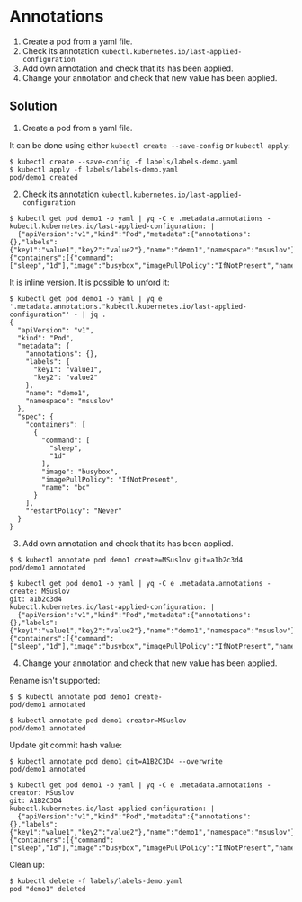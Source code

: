 
# Annotations

1. Create a pod from a yaml file.
2. Check its annotation `kubectl.kubernetes.io/last-applied-configuration`
3. Add own annotation and check that its has been applied.
4. Change your annotation and check that new value has been applied.

## Solution

1. Create a pod from a yaml file.

It can be done using either `kubectl create --save-config` or `kubectl apply`:

```console
$ kubectl create --save-config -f labels/labels-demo.yaml
$ kubectl apply -f labels/labels-demo.yaml
pod/demo1 created
```

2. Check its annotation `kubectl.kubernetes.io/last-applied-configuration`

```console
$ kubectl get pod demo1 -o yaml | yq -C e .metadata.annotations -
kubectl.kubernetes.io/last-applied-configuration: |
  {"apiVersion":"v1","kind":"Pod","metadata":{"annotations":{},"labels":{"key1":"value1","key2":"value2"},"name":"demo1","namespace":"msuslov"},"spec":{"containers":[{"command":["sleep","1d"],"image":"busybox","imagePullPolicy":"IfNotPresent","name":"bc"}],"restartPolicy":"Never"}}
```

It is inline version. It is possible to unford it:

```console
$ kubectl get pod demo1 -o yaml | yq e '.metadata.annotations."kubectl.kubernetes.io/last-applied-configuration"' - | jq .
{
  "apiVersion": "v1",
  "kind": "Pod",
  "metadata": {
    "annotations": {},
    "labels": {
      "key1": "value1",
      "key2": "value2"
    },
    "name": "demo1",
    "namespace": "msuslov"
  },
  "spec": {
    "containers": [
      {
        "command": [
          "sleep",
          "1d"
        ],
        "image": "busybox",
        "imagePullPolicy": "IfNotPresent",
        "name": "bc"
      }
    ],
    "restartPolicy": "Never"
  }
}
```

3. Add own annotation and check that its has been applied.

```console
$ $ kubectl annotate pod demo1 create=MSuslov git=a1b2c3d4
pod/demo1 annotated

$ kubectl get pod demo1 -o yaml | yq -C e .metadata.annotations -
create: MSuslov
git: a1b2c3d4
kubectl.kubernetes.io/last-applied-configuration: |
  {"apiVersion":"v1","kind":"Pod","metadata":{"annotations":{},"labels":{"key1":"value1","key2":"value2"},"name":"demo1","namespace":"msuslov"},"spec":{"containers":[{"command":["sleep","1d"],"image":"busybox","imagePullPolicy":"IfNotPresent","name":"bc"}],"restartPolicy":"Never"}}
```


4. Change your annotation and check that new value has been applied.

Rename isn't supported:

```console
$ $ kubectl annotate pod demo1 create-
pod/demo1 annotated

$ kubectl annotate pod demo1 creator=MSuslov
pod/demo1 annotated
```

Update git commit hash value:

```console
$ kubectl annotate pod demo1 git=A1B2C3D4 --overwrite
pod/demo1 annotated

$ kubectl get pod demo1 -o yaml | yq -C e .metadata.annotations -
creator: MSuslov
git: A1B2C3D4
kubectl.kubernetes.io/last-applied-configuration: |
  {"apiVersion":"v1","kind":"Pod","metadata":{"annotations":{},"labels":{"key1":"value1","key2":"value2"},"name":"demo1","namespace":"msuslov"},"spec":{"containers":[{"command":["sleep","1d"],"image":"busybox","imagePullPolicy":"IfNotPresent","name":"bc"}],"restartPolicy":"Never"}}
```

Clean up:

```console
$ kubectl delete -f labels/labels-demo.yaml
pod "demo1" deleted
```

